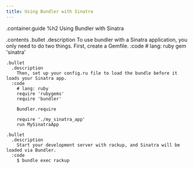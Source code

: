 ```yaml
---
title: Using Bundler with Sinatra
---
```

.container.guide
  %h2 Using Bundler with Sinatra

  .contents
    .bullet
      .description
        To use bundler with a Sinatra application, you only need to do two things. First, create a Gemfile.
      :code
        # lang: ruby
        gem 'sinatra'

    .bullet
      .description
        Then, set up your config.ru file to load the bundle before it loads your Sinatra app.
      :code
        # lang: ruby
        require 'rubygems'
        require 'bundler'

        Bundler.require

        require './my_sinatra_app'
        run MySinatraApp

    .bullet
      .description
        Start your development server with rackup, and Sinatra will be loaded via Bundler.
      :code
        $ bundle exec rackup

